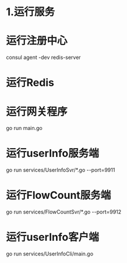 <!--
 * @Descripttion: 
 * @Author: lly
 * @Date: 2021-05-28 21:09:55
 * @LastEditors: lly
 * @LastEditTime: 2021-06-20 23:55:57
-->


# 1.运行服务
# 运行注册中心
consul agent -dev
redis-server

# 运行Redis


# 运行网关程序
go run main.go 

# 运行userInfo服务端
 go run services/UserInfoSvr/*.go   --port=9911
# 运行FlowCount服务端
 go run services/FlowCountSvr/*.go   --port=9912

# 运行userInfo客户端
go run services/UserInfoCli/main.go 